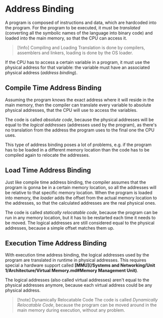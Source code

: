 # Address Binding

A program is composed of instructions and data, which are hardcoded into the program. For the program to be executed, it must be *translated* (converting all the symbolic names of the language into binary code) and loaded into the main memory, so that the CPU can access it.

> [!info] Compiling and Loading
> Translation is done by compilers, assemblers and linkers, loading is done by the OS loader.

If the CPU has to access a certain variable in a program, it must use the physical address for that variable: the variable must have an associated physical address (*address binding*).

## Compile Time Address Binding

Assuming the program knows the exact address where it will reside in the main memory, then the compiler can translate every variable to absolute physical addresses, that the CPU will use to access the variables.

The code is called *absolute code*, because the physical addresses will be equal to the *logical addresses* (addresses used by the program), as there's no translation from the address the program uses to the final one the CPU uses.

This type of address binding poses a lot of problems, e.g. if the program has to be loaded in a different memory location than the code has to be compiled again to relocate the addresses.

## Load Time Address Binding

Just like compile time address binding, the compiler assumes that the program is gonna be in a certain memory location, so all the addresses will be relative to that specific memory location. When the program is loaded into memory, the *loader* adds the offset from the actual memory location to the addresses, so that the calculated addresses are the real physical ones.

The code is called *statically relocatable code*, because the program can be run in any memory location, but it has to be restarted each time it needs to be moved. The logical addresses are still considered equal to the physical addresses, because a simple offset matches them up.

## Execution Time Address Binding

With execution time address binding, the logical addresses used by the program are translated in runtime in physical addresses. This requires special a hardware support called **[MMU](/Systems and Networking/Unit 1/Architecture/Virtual Memory.md#Memory Management Unit)**.

The logical addresses (also called virtual addresses) aren't equal to the physical addresses anymore, because each virtual address could be any physical address.

> [!note] Dynamically Relocatable Code
> The code is called *Dynamically Relocatable Code*, because the program can be moved around in the main memory during execution, without any problem.
